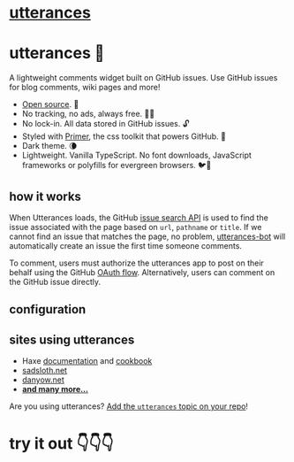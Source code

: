 # [utterances](https://github.com/utterance/utterances)

# utterances 🔮

A lightweight comments widget built on GitHub issues. Use GitHub issues for blog comments, wiki pages and more!

- [Open source](https://github.com/utterance). 🙌
- No tracking, no ads, always free. 📡🚫
- No lock-in. All data stored in GitHub issues. 🔓
- Styled with [Primer](http://primer.style), the css toolkit that powers GitHub. 💅
- Dark theme. 🌘
- Lightweight. Vanilla TypeScript. No font downloads, JavaScript frameworks or polyfills for evergreen browsers. 🐦🌲

## how it works

When Utterances loads, the GitHub [issue search API](https://developer.github.com/v3/search/#search-issues) is used to find the issue associated with the page based on `url`, `pathname` or `title`. If we cannot find an issue that matches the page, no problem, [utterances-bot](https://github.com/utterances-bot) will automatically create an issue the first time someone comments.

To comment, users must authorize the utterances app to post on their behalf using the GitHub [OAuth flow](https://developer.github.com/v3/oauth/#web-application-flow). Alternatively, users can comment on the GitHub issue directly.

## configuration

## sites using utterances

- Haxe [documentation](https://haxe.org/manual) and [cookbook](https://code.haxe.org/)
- [sadsloth.net](https://sadsloth.net/)
- [danyow.net](https://danyow.net)
- **[and many more...](https://github.com/topics/utterances)**

Are you using utterances? [Add the `utterances` topic on your repo](https://docs.github.com/en/github/administering-a-repository/classifying-your-repository-with-topics)!

# try it out 👇👇👇
